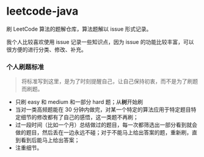 # leetcode-java

刷 LeetCode 算法的题解仓库，算法题解以 issue 形式记录。

我个人比较喜欢使用 issue 记录一些知识点，因为 issue 的功能比较丰富，可以很方便的进行分类、修改、补充。


### 个人刷题标准

>将标准写到这里，是为了时刻提醒自己，让自己保持初衷，而不是为了刷题而刷题。

- 只刷 easy 和 medium 和一部分 hard 题；从**树**开始刷
- 当对一类高频题能在 30 分钟内做完，对某一个特定的算法应用于特定题目特定细节的修改都有了自己的感悟，这一类题不再刷；
- 过一段时间（比如一个月）总结做过的题目，每一次都筛选出一部分看到就会做的题目，然后丢在一边永远不碰；对于不能马上给出答案的题，重新刷，直到看到后能马上给出答案；
- 注重细节。

